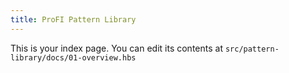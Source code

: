 ```yaml
---
title: ProFI Pattern Library
---
```


This is your index page. You can edit its contents at `src/pattern-library/docs/01-overview.hbs`
